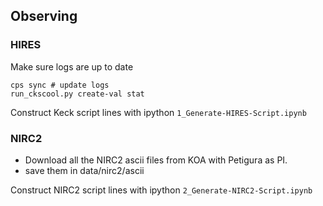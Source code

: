 ## Observing 

### HIRES

Make sure logs are up to date

```
cps sync # update logs
run_ckscool.py create-val stat
```

Construct Keck script lines with ipython `1_Generate-HIRES-Script.ipynb`

### NIRC2

- Download all the NIRC2 ascii files from KOA with Petigura as PI. 
- save them in data/nirc2/ascii

Construct NIRC2 script lines with ipython `2_Generate-NIRC2-Script.ipynb`
